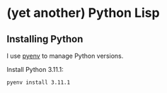 # (yet another) Python Lisp

## Installing Python

I use [pyenv](https://github.com/pyenv/pyenv#upgrading-with-homebrew) to manage Python versions.

Install Python 3.11.1:

```
pyenv install 3.11.1
```
